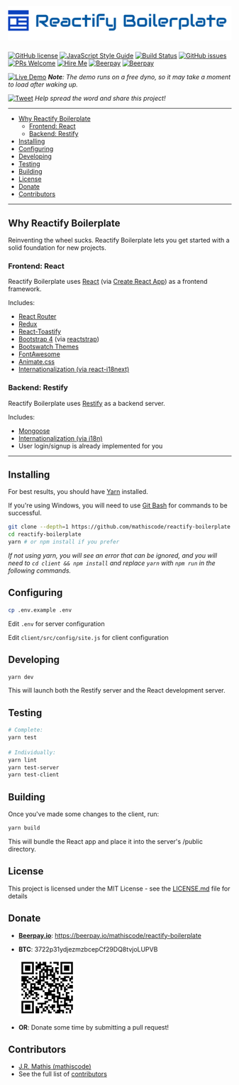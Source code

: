 # ![Reactify Boilerplate](https://github.com/mathiscode/reactify-boilerplate/blob/master/.github/logo.png) <!-- omit in toc -->

[![GitHub license](https://img.shields.io/github/license/mathiscode/reactify-boilerplate.svg)](https://github.com/mathiscode/reactify-boilerplate/blob/master/LICENSE.md)
[![JavaScript Style Guide](https://img.shields.io/badge/code_style-standard-brightgreen.svg)](https://standardjs.com)
[![Build Status](https://travis-ci.org/mathiscode/reactify-boilerplate.svg?branch=master)](https://travis-ci.org/mathiscode/reactify-boilerplate)
[![GitHub issues](https://img.shields.io/github/issues/mathiscode/reactify-boilerplate.svg)](https://github.com/mathiscode/reactify-boilerplate/issues)
[![PRs Welcome](https://img.shields.io/badge/PRs-welcome-brightgreen.svg)](https://github.com/mathiscode/reactify-boilerplate/compare)
[![Hire Me](https://img.shields.io/badge/Hire%20Me-Please!-blue.svg)](https://www.linkedin.com/in/j-r-mathis-472342146/)
[![Beerpay](https://beerpay.io/mathiscode/reactify-boilerplate/badge.svg?style=beer-square)](https://beerpay.io/mathiscode/reactify-boilerplate)  [![Beerpay](https://beerpay.io/mathiscode/reactify-boilerplate/make-wish.svg?style=flat-square)](https://beerpay.io/mathiscode/reactify-boilerplate?focus=wish)

[![Live Demo](https://img.shields.io/badge/Live-Demo-blue.svg?style=for-the-badge)](https://reactify-boilerplate.herokuapp.com) ***Note**: The demo runs on a free dyno, so it may take a moment to load after waking up.*

[![Tweet](https://img.shields.io/twitter/url/http/shields.io.svg?style=social)](https://twitter.com/intent/tweet?text=Check%20out%20Reactify%20Boilerplate&url=https://github.com/mathiscode/reactify-boilerplate&hashtags=react,restify,nodejs,javascript,bootstrap,developers) *Help spread the word and share this project!*

---

- [Why Reactify Boilerplate](#why-reactify-boilerplate)
  - [Frontend: React](#frontend-react)
  - [Backend: Restify](#backend-restify)
- [Installing](#installing)
- [Configuring](#configuring)
- [Developing](#developing)
- [Testing](#testing)
- [Building](#building)
- [License](#license)
- [Donate](#donate)
- [Contributors](#contributors)

---

## Why Reactify Boilerplate

Reinventing the wheel sucks. Reactify Boilerplate lets you get started with a solid foundation for new projects.

### Frontend: React

Reactify Boilerplate uses [React](https://reactjs.org) (via [Create React App](https://github.com/facebook/create-react-app)) as a frontend framework.

Includes:

* [React Router](https://reacttraining.com/react-router)
* [Redux](https://redux.js.org/)
* [React-Toastify](https://github.com/fkhadra/react-toastify)
* [Bootstrap 4](https://getbootstrap.com) (via [reactstrap](https://reactstrap.github.io/))
* [Bootswatch Themes](https://bootswatch.com)
* [FontAwesome](https://fontawesome.com)
* [Animate.css](https://daneden.github.io/animate.css)
* [Internationalization (via react-i18next)](https://react.i18next.com)

### Backend: Restify

Reactify Boilerplate uses [Restify](http://restify.com) as a backend server.

Includes:

* [Mongoose](https://mongoosejs.com)
* [Internationalization (via i18n)](https://github.com/mashpie/i18n-node)
* User login/signup is already implemented for you

---

## Installing

For best results, you should have [Yarn](https://yarnpkg.com/en/docs/install) installed.

If you're using Windows, you will need to use [Git Bash](https://git-scm.com/download/win) for commands to be successful.

```bash
git clone --depth=1 https://github.com/mathiscode/reactify-boilerplate.git
cd reactify-boilerplate
yarn # or npm install if you prefer
```

*If not using yarn, you will see an error that can be ignored, and you will need to `cd client && npm install` and replace `yarn` with `npm run` in the following commands.*

## Configuring

```bash
cp .env.example .env
```

Edit `.env` for server configuration

Edit `client/src/config/site.js` for client configuration

## Developing

```bash
yarn dev
```

This will launch both the Restify server and the React development server.

## Testing

```bash
# Complete:
yarn test

# Individually:
yarn lint
yarn test-server
yarn test-client
```

## Building

Once you've made some changes to the client, run:

```bash
yarn build
```

This will bundle the React app and place it into the server's /public directory.

## License

This project is licensed under the MIT License - see the [LICENSE.md](LICENSE.md) file for details

## Donate

* [**Beerpay.io**](https://beerpay.io/mathiscode/reactify-boilerplate): https://beerpay.io/mathiscode/reactify-boilerplate

* **BTC**: 3722p31ydjezmzbcepCf29DQ8tvjoLUPVB
  
  ![QR Code](https://github.com/mathiscode/reactify-boilerplate/blob/master/.github/mathiscode-btc.png)

* **OR**: Donate some time by submitting a pull request!

## Contributors

* [J.R. Mathis (mathiscode)](https://github.com/mathiscode)
* See the full list of [contributors](https://github.com/mathiscode/reactify-boilerplate/graphs/contributors)
